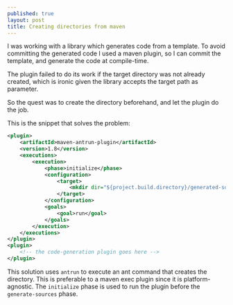 ```yaml
---
published: true
layout: post
title: Creating directories from maven
---
```


I was working with a library which generates code from a template. To avoid committing the generated code I used a maven plugin, so I can commit the template, and generate the code at compile-time.

The plugin failed to do its work if the target directory was not already created, which is ironic given the library accepts the target path as parameter.

So the quest was to create the directory beforehand, and let the plugin do the job.

This is the snippet that solves the problem:
```xml
<plugin>
    <artifactId>maven-antrun-plugin</artifactId>
    <version>1.8</version>
    <executions>
        <execution>
            <phase>initialize</phase>
            <configuration>
                <target>
                    <mkdir dir="${project.build.directory}/generated-sources/mydir/my/cute/package" />
                </target>
            </configuration>
            <goals>
                <goal>run</goal>
            </goals>
        </execution>
    </executions>
</plugin>
<plugin>
    <!-- the code-generation plugin goes here -->
</plugin>
```

This solution uses `antrun` to execute an ant command that creates the directory. This is preferable to a maven exec plugin since it is platform-agnostic. The `initialize` phase is used to run the plugin before the `generate-sources` phase.
